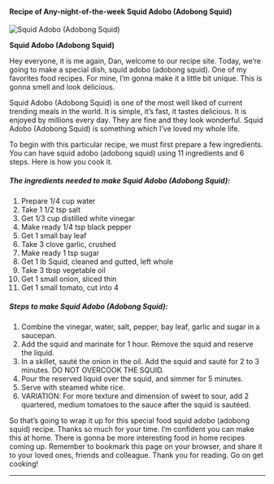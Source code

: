             

#### Recipe of Any-night-of-the-week Squid Adobo (Adobong Squid)

![Squid Adobo (Adobong Squid)](https://img-global.cpcdn.com/recipes/4895199889195008/751x532cq70/squid-adobo-adobong-squid-recipe-main-photo.jpg)

**Squid Adobo (Adobong Squid)**

Hey everyone, it is me again, Dan, welcome to our recipe site. Today, we’re going to make a special dish, squid adobo (adobong squid). One of my favorites food recipes. For mine, I’m gonna make it a little bit unique. This is gonna smell and look delicious.

Squid Adobo (Adobong Squid) is one of the most well liked of current trending meals in the world. It is simple, it’s fast, it tastes delicious. It is enjoyed by millions every day. They are fine and they look wonderful. Squid Adobo (Adobong Squid) is something which I’ve loved my whole life.

To begin with this particular recipe, we must first prepare a few ingredients. You can have squid adobo (adobong squid) using 11 ingredients and 6 steps. Here is how you cook it.

##### The ingredients needed to make Squid Adobo (Adobong Squid):

1.  Prepare 1/4 cup water
2.  Take 1 1/2 tsp salt
3.  Get 1/3 cup distilled white vinegar
4.  Make ready 1/4 tsp black pepper
5.  Get 1 small bay leaf
6.  Take 3 clove garlic, crushed
7.  Make ready 1 tsp sugar
8.  Get 1 lb Squid, cleaned and gutted, left whole
9.  Take 3 tbsp vegetable oil
10.  Get 1 small onion, sliced thin
11.  Get 1 small tomato, cut into 4

##### Steps to make Squid Adobo (Adobong Squid):

1.  Combine the vinegar, water, salt, pepper, bay leaf, garlic and sugar in a saucepan.
2.  Add the squid and marinate for 1 hour. Remove the squid and reserve the liquid.
3.  In a skillet, sauté the onion in the oil. Add the squid and sauté for 2 to 3 minutes. DO NOT OVERCOOK THE SQUID.
4.  Pour the reserved liquid over the squid, and simmer for 5 minutes.
5.  Serve with steamed white rice.
6.  VARIATION: For more texture and dimension of sweet to sour, add 2 quartered, medium tomatoes to the sauce after the squid is sautéed.

So that’s going to wrap it up for this special food squid adobo (adobong squid) recipe. Thanks so much for your time. I’m confident you can make this at home. There is gonna be more interesting food in home recipes coming up. Remember to bookmark this page on your browser, and share it to your loved ones, friends and colleague. Thank you for reading. Go on get cooking!

* * *